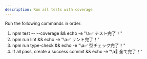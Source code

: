 ```yaml
---
description: Run all tests with coverage
---
```


Run the following commands in order:
1. npm test -- --coverage && echo -e "\a✅ テスト完了！"
2. npm run lint && echo -e "\a✅ リント完了！"
3. npm run type-check && echo -e "\a✅ 型チェック完了！"
4. If all pass, create a success commit && echo -e "\a🎉 全て完了！"